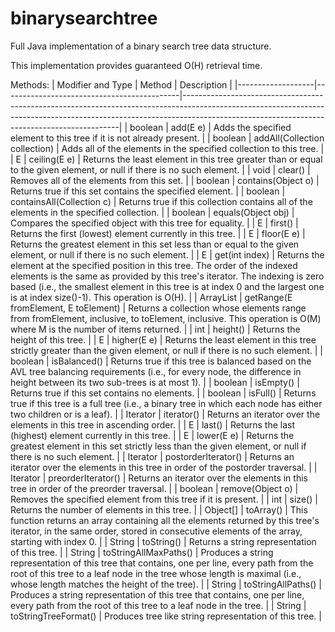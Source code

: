 # binarysearchtree


Full Java implementation of a binary search tree data structure.

This implementation provides guaranteed O(H) retrieval time. 


Methods:
| Modifier and Type | Method                                     | Description                                                                                                                                                                                                              |
|-------------------|--------------------------------------------|--------------------------------------------------------------------------------------------------------------------------------------------------------------------------------------------------------------------------|
| boolean           | add(E e)                                   | Adds the specified element to this tree if it is not already present.                                                                                                                                                     |
| boolean           | addAll(Collection<? extends E> collection) | Adds all of the elements in the specified collection to this tree.                                                                                                                                                       |
| E                 | ceiling(E e)                               | Returns the least element in this tree greater than or equal to the given element, or null if there is no such element.                                                                                                  |
| void              | clear()                                    | Removes all of the elements from this set.                                                                                                                                                                               |
| boolean           | contains(Object o)                         | Returns true if this set contains the specified element.                                                                                                                                                                 |
| boolean           | containsAll(Collection<?> c)               | Returns true if this collection contains all of the elements in the specified collection.                                                                                                                                |
| boolean           | equals(Object obj)                         | Compares the specified object with this tree for equality.                                                                                                                                                               |
| E                 | first()                                    | Returns the first (lowest) element currently in this tree.                                                                                                                                                               |
| E                 | floor(E e)                                 | Returns the greatest element in this set less than or equal to the given element, or null if there is no such element.                                                                                                   |
| E                 | get(int index)                             | Returns the element at the specified position in this tree. The order of the indexed elements is the same as provided by this tree's iterator. The indexing is zero based (i.e., the smallest element in this tree is at index 0 and the largest one is at index size()-1). This operation is O(H).                                                                                                                                                             |
| ArrayList<E>      | getRange(E fromElement, E toElement)       | Returns a collection whose elements range from fromElement, inclusive, to toElement, inclusive. This operation is O(M) where M is the number of items returned.                                                                                                                          |
| int               | height()                                   | Returns the height of this tree.                                                                                                                                                                                         |
| E                 | higher(E e)                                | Returns the least element in this tree strictly greater than the given element, or null if there is no such element.                                                                                                     |
| boolean           | isBalanced()                               | Returns true if this tree is balanced based on the AVL tree balancing requirements (i.e., for every node, the difference in height between its two sub-trees is at most 1).                                              |
| boolean           | isEmpty()                                  | Returns true if this set contains no elements.                                                                                                                                                                           |
| boolean           | isFull()                                   | Returns true if this tree is a full tree (i.e., a binary tree in which each node has either two children or is a leaf).                                                                                                  |
| Iterator<E>       | iterator()                                 | Returns an iterator over the elements in this tree in ascending order.                                                                                                                                                   |
| E                 | last()                                     | Returns the last (highest) element currently in this tree.                                                                                                                                                               |
| E                 | lower(E e)                                 | Returns the greatest element in this set strictly less than the given element, or null if there is no such element.                                                                                                      |
| Iterator<E>       | postorderIterator()                        | Returns an iterator over the elements in this tree in order of the postorder traversal.                                                                                                                                  |
| Iterator<E>       | preorderIterator()                         | Returns an iterator over the elements in this tree in order of the preorder traversal.                                                                                                                                   |
| boolean           | remove(Object o)                           | Removes the specified element from this tree if it is present.                                                                                                                                                           |
| int               | size()                                     | Returns the number of elements in this tree.                                                                                                                                                                             |
| Object[]          | toArray()                                  | This function returns an array containing all the elements returned by this tree's iterator, in the same order, stored in consecutive elements of the array, starting with index 0.                                      |
| String            | toString()                                 | Returns a string representation of this tree.                                                                                                                                                                            |
| String            | toStringAllMaxPaths()                      | Produces a string representation of this tree that contains, one per line, every path from the root of this tree to a leaf node in the tree whose length is maximal (i.e., whose length matches the height of the tree). |
| String            | toStringAllPaths()                         | Produces a string representation of this tree that contains, one per line, every path from the root of this tree to a leaf node in the tree.                                                                             |
| String            | toStringTreeFormat()                       | Produces tree like string representation of this tree.                                                                                                                                                                   |
